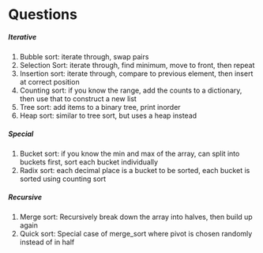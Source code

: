 # Questions

##### Iterative

1. Bubble sort: iterate through, swap pairs
2. Selection Sort: iterate through, find minimum, move to front, then repeat
3. Insertion sort: iterate through, compare to previous element, then insert at correct position
4. Counting sort: if you know the range, add the counts to a dictionary, then use that to construct a new list
5. Tree sort: add items to a binary tree, print inorder
6. Heap sort: similar to tree sort, but uses a heap instead

##### Special

1. Bucket sort: if you know the min and max of the array, can split into buckets first, sort each bucket individually
2. Radix sort: each decimal place is a bucket to be sorted, each bucket is sorted using counting sort

##### Recursive

1. Merge sort: Recursively break down the array into halves, then build up again
2. Quick sort: Special case of merge_sort where pivot is chosen randomly instead of in half